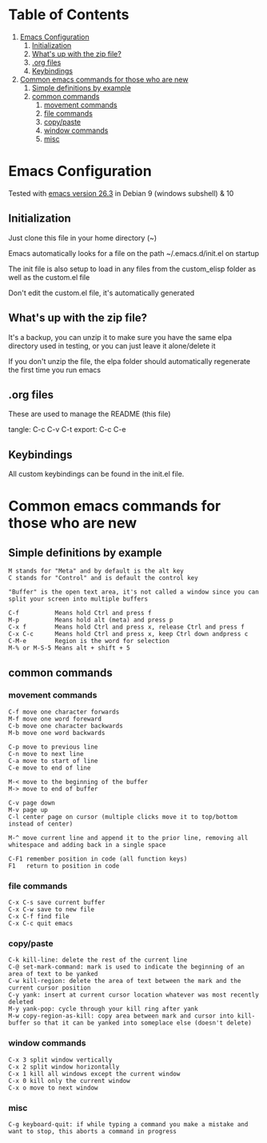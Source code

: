 
# Table of Contents

1.  [Emacs Configuration](#org4fb142e)
    1.  [Initialization](#org35aa45c)
    2.  [What's up with the zip file?](#orgd51339e)
    3.  [.org files](#org0429128)
    4.  [Keybindings](#org9da14b9)
2.  [Common emacs commands for those who are new](#orgd80ee92)
    1.  [Simple definitions by example](#orga129eec)
    2.  [common commands](#org09821ee)
        1.  [movement commands](#orgeccad06)
        2.  [file commands](#org816991c)
        3.  [copy/paste](#org474300b)
        4.  [window commands](#org91807a0)
        5.  [misc](#orgd2a32db)



<a id="org4fb142e"></a>

# Emacs Configuration

Tested with [emacs version 26.3](http://gnu.mirror.constant.com/emacs/emacs-26.3.tar.gz) in Debian 9 (windows subshell) & 10


<a id="org35aa45c"></a>

## Initialization

Just clone this file in your home directory (~)

Emacs automatically looks for a file on the path ~/.emacs.d/init.el on startup

The init file is also setup to load in any files from the custom_elisp folder as well as the custom.el file

Don't edit the custom.el file, it's automatically generated


<a id="orgd51339e"></a>

## What's up with the zip file?

It's a backup, you can unzip it to make sure you have the same elpa directory used in testing, or you can just leave it alone/delete it

If you don't unzip the file, the elpa folder should automatically regenerate the first time you run emacs


<a id="org0429128"></a>

## .org files

These are used to manage the README (this file)

tangle: C-c C-v C-t
export: C-c C-e


<a id="org9da14b9"></a>

## Keybindings

All custom keybindings can be found in the init.el file. 


<a id="orgd80ee92"></a>

# Common emacs commands for those who are new


<a id="orga129eec"></a>

## Simple definitions by example

    M stands for "Meta" and by default is the alt key
    C stands for "Control" and is default the control key

    "Buffer" is the open text area, it's not called a window since you can split your screen into multiple buffers

    C-f          Means hold Ctrl and press f
    M-p          Means hold alt (meta) and press p
    C-x f        Means hold Ctrl and press x, release Ctrl and press f
    C-x C-c      Means hold Ctrl and press x, keep Ctrl down andpress c
    C-M-e        Region is the word for selection
    M-% or M-S-5 Means alt + shift + 5


<a id="org09821ee"></a>

## common commands


<a id="orgeccad06"></a>

### movement commands

    C-f move one character forwards
    M-f move one word foreward
    C-b move one character backwards
    M-b move one word backwards

    C-p move to previous line
    C-n move to next line
    C-a move to start of line
    C-e move to end of line

    M-< move to the beginning of the buffer
    M-> move to end of buffer
    
    C-v page down
    M-v page up
    C-l center page on cursor (multiple clicks move it to top/bottom instead of center)
    
    M-^ move current line and append it to the prior line, removing all whitespace and adding back in a single space
    
    C-F1 remember position in code (all function keys)
    F1   return to position in code


<a id="org816991c"></a>

### file commands

    C-x C-s save current buffer
    C-x C-w save to new file
    C-x C-f find file
    C-x C-c quit emacs


<a id="org474300b"></a>

### copy/paste

    C-k kill-line: delete the rest of the current line
    C-@ set-mark-command: mark is used to indicate the beginning of an area of text to be yanked
    C-w kill-region: delete the area of text between the mark and the current cursor position
    C-y yank: insert at current cursor location whatever was most recently deleted
    M-y yank-pop: cycle through your kill ring after yank
    M-w copy-region-as-kill: copy area between mark and cursor into kill-buffer so that it can be yanked into someplace else (doesn't delete)


<a id="org91807a0"></a>

### window commands

    C-x 3 split window vertically
    C-x 2 split window horizontally
    C-x 1 kill all windows except the current window
    C-x 0 kill only the current window
    C-x o move to next window


<a id="orgd2a32db"></a>

### misc

    C-g keyboard-quit: if while typing a command you make a mistake and want to stop, this aborts a command in progress

